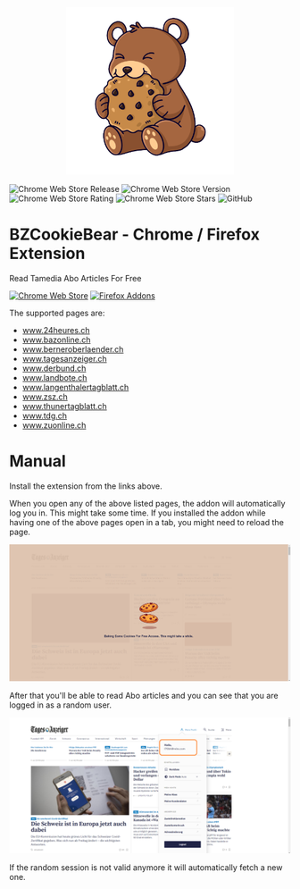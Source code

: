 <p align="center">
  <img height="300rem" src="https://raw.githubusercontent.com/jsalamander/BZCookieBear/main/assets/cookie_bear.png" alt="Cookie Bear"/>
</p>


![Chrome Web Store Release](https://github.com/jsalamander/BZCookieBear/actions/workflows/release.yml/badge.svg)
![Chrome Web Store Version](https://badgen.net/chrome-web-store/v/jbhjncaphhkhhdhcjdpdcnjpeplgbhah)
![Chrome Web Store Rating](https://badgen.net/chrome-web-store/rating/jbhjncaphhkhhdhcjdpdcnjpeplgbhah)
![Chrome Web Store Stars](https://badgen.net/chrome-web-store/stars/jbhjncaphhkhhdhcjdpdcnjpeplgbhah)
![GitHub](https://img.shields.io/github/license/jsalamander/BZCookieBear)

# BZCookieBear - Chrome / Firefox Extension
 Read Tamedia Abo Articles For Free
 
 [![Chrome Web Store](https://storage.googleapis.com/chrome-gcs-uploader.appspot.com/image/WlD8wC6g8khYWPJUsQceQkhXSlv1/mPGKYBIR2uCP0ApchDXE.png)](https://chrome.google.com/webstore/detail/cookiebear-gratis-bz-abo/jbhjncaphhkhhdhcjdpdcnjpeplgbhah?hl=de)
 [![Firefox Addons](https://ffp4g1ylyit3jdyti1hqcvtb-wpengine.netdna-ssl.com/addons/files/2015/11/get-the-addon.png)](https://addons.mozilla.org/de/firefox/addon/cookiebear-gratis-bz-abo/?utm_source=addons.mozilla.org&utm_medium=referral&utm_content=search)

 The supported pages are:
 
  * www.24heures.ch
  * www.bazonline.ch
  * www.berneroberlaender.ch
  * www.tagesanzeiger.ch
  * www.derbund.ch
  * www.landbote.ch
  * www.langenthalertagblatt.ch
  * www.zsz.ch
  * www.thunertagblatt.ch
  * www.tdg.ch
  * www.zuonline.ch

 
 # Manual

 Install the extension from the links above.

 When you open any of the above listed pages, the addon will automatically log you in. This might take some time.
 If you installed the addon while having one of the above pages open in a tab, you might need to reload the page.

![Login Step](assets/tagi_example.png "Login Step")

After that you'll be able to read Abo articles and you can see that you are logged in as a random user.


![Logged In Step](assets/tagi_logged_in.png "Logged In Step")

If the random session is not valid anymore it will automatically fetch a new one.
